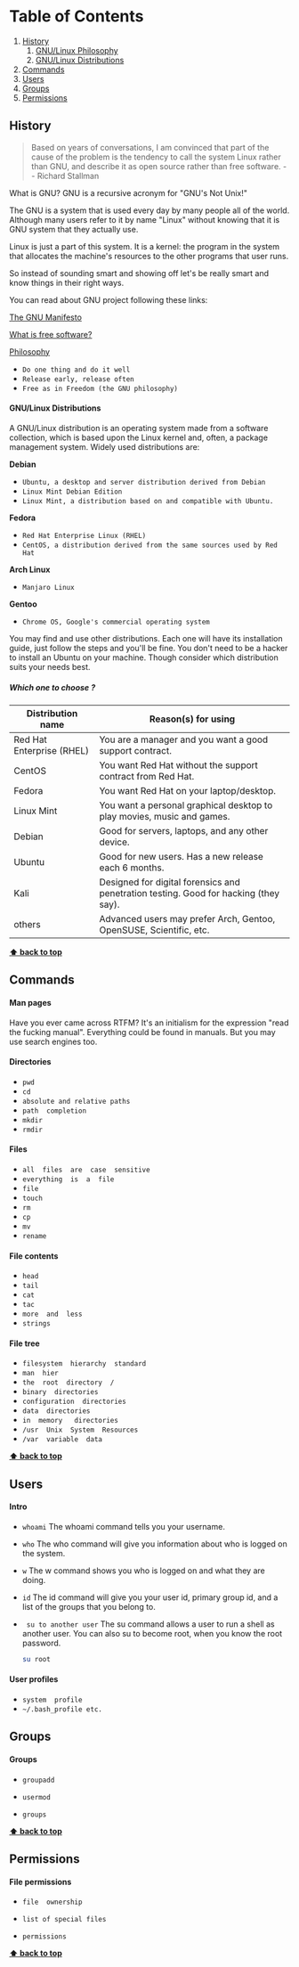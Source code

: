 # Table of Contents
  1. [History](#history)
      1. [GNU/Linux Philosophy](#history--philosophy)
      1. [GNU/Linux Distributions](#history--distributions)
  1. [Commands](#commands)
  1. [Users](#users)
  1. [Groups](#groups)
  1. [Permissions](#permissions)
  

## History

<a name="history--philosophy"></a><a name="1.2"></a>
> Based on years of conversations, I am convinced that part of the cause of the problem is the tendency to call the system Linux rather than GNU, and describe it as open source rather than free software.
> -- Richard Stallman


What is GNU? GNU is a recursive acronym for "GNU's Not Unix!"

The GNU is a system that is used every day by many people all of the world. Although many users refer to it by name "Linux" without knowing that it is GNU system that they actually use.

Linux is just a part of this system. It is a kernel:
the program in the system that allocates the machine's resources to the other programs that user runs.

So instead of sounding smart and showing off let's be really smart and know things in their right ways.

You can read about GNU project following these links:

[The GNU Manifesto](https://www.gnu.org/gnu/manifesto.html)

[What is free software?](https://www.gnu.org/philosophy/free-sw.html)

[Philosophy](https://www.gnu.org/philosophy/philosophy.html)

- `Do one thing and do it well`
- `Release early, release often `
- `Free as in Freedom (the GNU philosophy)`

<a name="history--distributions"></a>
#### GNU/Linux Distributions

  A GNU/Linux distribution is an operating system made from a software collection, which is based upon the Linux kernel and, often, a package management system.
      Widely used distributions are:

  **Debian**
  - `Ubuntu, a desktop and server distribution derived from Debian`
  - `Linux Mint Debian Edition`
  - `Linux Mint, a distribution based on and compatible with Ubuntu.`

  **Fedora**
  - `Red Hat Enterprise Linux (RHEL)`
  - `CentOS, a distribution derived from the same sources used by Red Hat`

  **Arch Linux**
  - `Manjaro Linux`

  **Gentoo**
  - `Chrome OS, Google's commercial operating system`

You may find and use other distributions.
Each one will have its installation guide, just follow the steps and you'll be fine.
You don't need to be a hacker to install an Ubuntu on your machine.
Though consider which distribution suits your needs best.

##### Which one to choose ?

Distribution name | Reason(s) for using
------------ | -------------
Red Hat Enterprise (RHEL) | You are a manager and you want a good support contract.
CentOS| You want Red Hat without the support contract from Red Hat.
Fedora | You want Red Hat on your laptop/desktop.
Linux Mint | You want a personal graphical desktop to play movies, music and games.
Debian | Good for servers, laptops, and any other device.
Ubuntu | Good for new users. Has a new release each 6 months.
Kali | Designed for digital forensics and penetration testing. Good for hacking (they say).
others | Advanced users may prefer Arch, Gentoo, OpenSUSE, Scientific, etc.

**[⬆ back to top](#table-of-contents)**

## Commands

<a name="commands--man"></a><a name="2.1"></a>
#### Man pages
Have you ever came across RTFM? It's an initialism for the expression "read the fucking manual".
Everything could be found in manuals. But you may use search engines too.


<a name="commands--directories"></a><a name="2.2"></a>
#### Directories
- `pwd`
- `cd`
- `absolute and relative paths`
- `path  completion`
- `mkdir`
- `rmdir`
      
<a name="commands--files"></a><a name="2.3"></a>
#### Files
  
- `all  files  are  case  sensitive`
- `everything  is  a  file`
- `file`
- `touch`
- `rm`
- `cp`
- `mv`
- `rename`
        
<a name="commands--filecontents"></a><a name="2.4"></a>
#### File contents
- `head`
- `tail`
- `cat`
- `tac`
- `more  and  less`
- `strings`

<a name="commands--filetree"></a><a name="2.5"></a>
#### File tree
- `filesystem  hierarchy  standard`
- `man  hier`
- `the  root  directory  /`
- `binary  directories`
- `configuration  directories`
- `data  directories`
- `in  memory   directories`
- `/usr  Unix  System  Resources`
- `/var  variable  data`

     
**[⬆ back to top](#table-of-contents)**

## Users

<a name="users--intro"></a><a name="3.1"></a>
#### Intro
- `whoami` The whoami command tells you your username.

- `who` The who command will give you information about who is logged on the system.

- `w` The w command shows you who is logged on and what they are doing.

- `id` The id  command will give you your user id, primary group id, and a list of the groups that you belong to.

- ` su to another user` The  su command allows a user to run a shell as another user.
    You can also su to become root, when you know the root password.

    ```bash
    su root
    ```

<a name="users--profiles"></a><a name="3.2"></a>
#### User profiles
- `system  profile`
- `~/.bash_profile etc.`
      
## Groups

<a name="groups--intro"></a><a name="4.1"></a>
#### Groups

- `groupadd`

- `usermod`

- `groups`


**[⬆ back to top](#table-of-contents)**

## Permissions

<a name="permissions--file"></a><a name="5.1"></a>
#### File permissions

- `file  ownership`

- `list of special files`

- `permissions`
     

**[⬆ back to top](#table-of-contents)**


